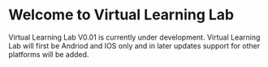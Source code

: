 # Welcome to Virtual Learning Lab

Virtual Learning Lab V0.01 is currently under development.
Virtual Learning Lab will first be Andriod and IOS only and in later updates support for other platforms will be added.
